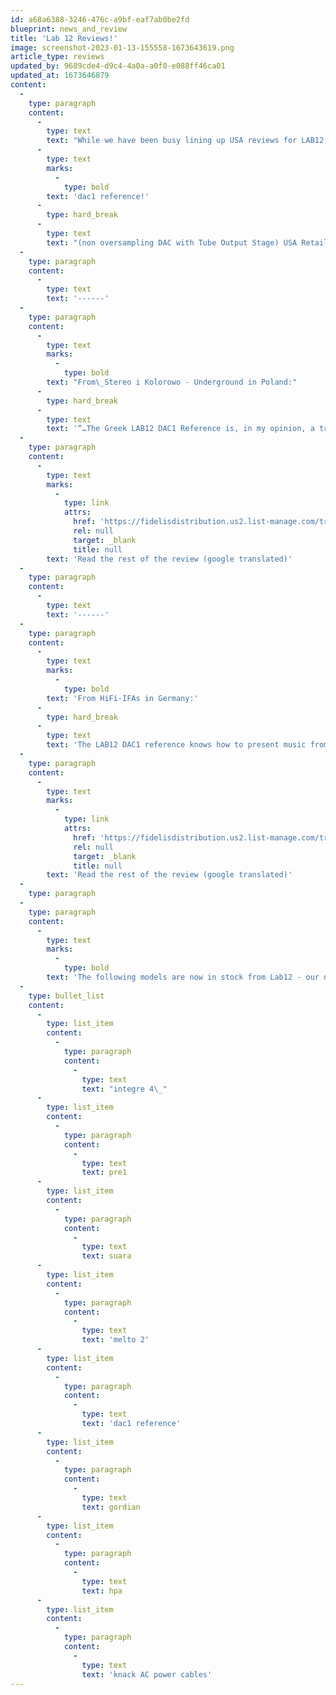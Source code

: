 ```yaml
---
id: a68a6388-3246-476c-a9bf-eaf7ab0be2fd
blueprint: news_and_review
title: 'Lab 12 Reviews!'
image: screenshot-2023-01-13-155558-1673643619.png
article_type: reviews
updated_by: 9689cde4-d9c4-4a0a-a0f0-e088ff46ca01
updated_at: 1673646879
content:
  -
    type: paragraph
    content:
      -
        type: text
        text: "While we have been busy lining up USA reviews for LAB12, the European press also been very busy recently publishing two new excellent reviews on Lab12's\_"
      -
        type: text
        marks:
          -
            type: bold
        text: 'dac1 reference!'
      -
        type: hard_break
      -
        type: text
        text: "(non oversampling DAC with Tube Output Stage) USA Retail is $3290.\_Now less expensive than a famous competitor."
  -
    type: paragraph
    content:
      -
        type: text
        text: '------'
  -
    type: paragraph
    content:
      -
        type: text
        marks:
          -
            type: bold
        text: "From\_Stereo i Kolorowo - Underground in Poland:"
      -
        type: hard_break
      -
        type: text
        text: '“…The Greek LAB12 DAC1 Reference is, in my opinion, a true reference digital-to-analog converter. It plays very passionately and vividly, expresses the colors beautifully and is perfectly selective. It is a thoroughly analog sound, warm, smooth and friendly... Nevertheless, it is not a device intended for every audiophile, but rather for a thoroughbred music lover. One who is looking for music in sound, not sound in music. In other words, for the aware listener who knows “where is the honey and where are the bees… The LAB12 DAC1 Reference is an "old-school DAC" - sensational musical, and therefore completely reference."'
  -
    type: paragraph
    content:
      -
        type: text
        marks:
          -
            type: link
            attrs:
              href: 'https://fidelisdistribution.us2.list-manage.com/track/click?u=719902bf9b779515dc7755e7e&id=a561c84481&e=cc5be74ec6'
              rel: null
              target: _blank
              title: null
        text: 'Read the rest of the review (google translated)'
  -
    type: paragraph
    content:
      -
        type: text
        text: '------'
  -
    type: paragraph
    content:
      -
        type: text
        marks:
          -
            type: bold
        text: 'From HiFi-IFAs in Germany:'
      -
        type: hard_break
      -
        type: text
        text: 'The LAB12 DAC1 reference knows how to present music from a single source. Its great strength is the homogeneity of what it sorts and places vividly on the loudspeaker stage. It reveals all the details and subtleties that are in the recording without dissecting any connecting virtues on the altar of digital technology. The voices are impressive, and it not only puts them in the right place in an appropriate size, but also emphasizes their individuality. For most digital listeners, the limitation to 24bit and 192kHz is likely to be a minor issue, especially since the renouncement of up sampling is enough for musical enjoyment. The LAB12 DAC1 presents itself for 3,000 euros as a gallant Greek who takes the music by his hand and always lets it be itself.'
  -
    type: paragraph
    content:
      -
        type: text
        marks:
          -
            type: link
            attrs:
              href: 'https://fidelisdistribution.us2.list-manage.com/track/click?u=719902bf9b779515dc7755e7e&id=94dc8d387b&e=cc5be74ec6'
              rel: null
              target: _blank
              title: null
        text: 'Read the rest of the review (google translated)'
  -
    type: paragraph
  -
    type: paragraph
    content:
      -
        type: text
        marks:
          -
            type: bold
        text: 'The following models are now in stock from Lab12 - our new distribution tube electronics line:'
  -
    type: bullet_list
    content:
      -
        type: list_item
        content:
          -
            type: paragraph
            content:
              -
                type: text
                text: "integre 4\_"
      -
        type: list_item
        content:
          -
            type: paragraph
            content:
              -
                type: text
                text: pre1
      -
        type: list_item
        content:
          -
            type: paragraph
            content:
              -
                type: text
                text: suara
      -
        type: list_item
        content:
          -
            type: paragraph
            content:
              -
                type: text
                text: 'melto 2'
      -
        type: list_item
        content:
          -
            type: paragraph
            content:
              -
                type: text
                text: 'dac1 reference'
      -
        type: list_item
        content:
          -
            type: paragraph
            content:
              -
                type: text
                text: gordian
      -
        type: list_item
        content:
          -
            type: paragraph
            content:
              -
                type: text
                text: hpa
      -
        type: list_item
        content:
          -
            type: paragraph
            content:
              -
                type: text
                text: 'knack AC power cables'
---
```

